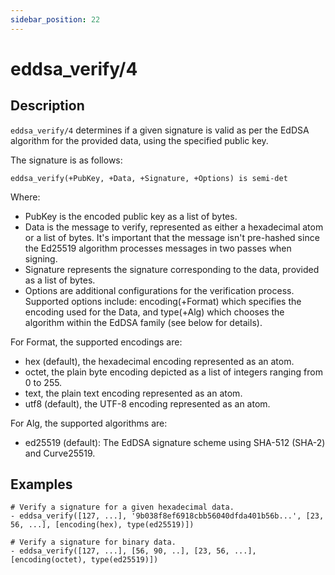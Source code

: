 ```yaml
---
sidebar_position: 22
---
```

[//]: # (This file is auto-generated. Please do not modify it yourself.)

# eddsa_verify/4

## Description

`eddsa_verify/4` determines if a given signature is valid as per the EdDSA algorithm for the provided data, using the specified public key.

The signature is as follows:

```text
eddsa_verify(+PubKey, +Data, +Signature, +Options) is semi-det
```

Where:

- PubKey is the encoded public key as a list of bytes.
- Data is the message to verify, represented as either a hexadecimal atom or a list of bytes. It's important that the message isn't pre\-hashed since the Ed25519 algorithm processes messages in two passes when signing.
- Signature represents the signature corresponding to the data, provided as a list of bytes.
- Options are additional configurations for the verification process. Supported options include: encoding\(\+Format\) which specifies the encoding used for the Data, and type\(\+Alg\) which chooses the algorithm within the EdDSA family \(see below for details\).

For Format, the supported encodings are:

- hex \(default\), the hexadecimal encoding represented as an atom.
- octet, the plain byte encoding depicted as a list of integers ranging from 0 to 255.
- text, the plain text encoding represented as an atom.
- utf8 \(default\), the UTF\-8 encoding represented as an atom.

For Alg, the supported algorithms are:

- ed25519 \(default\): The EdDSA signature scheme using SHA\-512 \(SHA\-2\) and Curve25519.

## Examples

```text
# Verify a signature for a given hexadecimal data.
- eddsa_verify([127, ...], '9b038f8ef6918cbb56040dfda401b56b...', [23, 56, ...], [encoding(hex), type(ed25519)])

# Verify a signature for binary data.
- eddsa_verify([127, ...], [56, 90, ..], [23, 56, ...], [encoding(octet), type(ed25519)])
```
